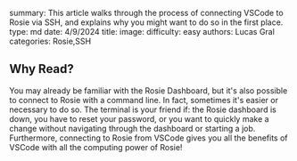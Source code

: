 summary: This article walks through the process of connecting VSCode to Rosie via SSH, and explains why you might want to do so in the first place.
type: md
date: 4/9/2024
title: 
image: 
difficulty: easy
authors: Lucas Gral
categories: Rosie,SSH

## Why Read?

You may already be familiar with the Rosie Dashboard, but it's also possible to connect to Rosie with a command line. In fact, sometimes it's easier or necessary to do so. The terminal is your friend if: the Rosie dashboard is down, you have to reset your password, or you want to quickly make a change without navigating through the dashboard or starting a job. Furthermore, connecting to Rosie from VSCode gives you all the benefits of VSCode with all the computing power of Rosie!

